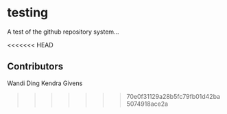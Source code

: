 # testing
A test of the github repository system...

<<<<<<< HEAD


## Contributors
Wandi Ding
Kendra Givens
>>>>>>> 70e0f31129a28b5fc79fb01d42ba5074918ace2a
